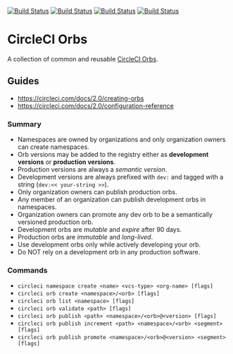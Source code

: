[![Build Status][circleci-image]][circleci-url]
[![Build Status][devops-orb-image]][devops-orb-url]
[![Build Status][golang-orb-image]][golang-orb-url]
[![Build Status][node-orb-image]][node-orb-url]

# CircleCI Orbs

A collection of common and reusable [CircleCI Orbs](https://circleci.com/orbs).

## Guides

  - https://circleci.com/docs/2.0/creating-orbs
  - https://circleci.com/docs/2.0/configuration-reference

### Summary

  - Namespaces are owned by organizations and only organization owners can create namespaces.
  - Orb versions may be added to the registry either as **development versions** or **production versions**.
  - Production versions are always a *semantic version*.
  - Development versions are always prefixed with `dev:` and tagged with a string (`dev:<< your-string >>`).
  - Only organization owners can publish production orbs.
  - Any member of an organization can publish development orbs in namespaces.
  - Organization owners can promote any dev orb to be a semantically versioned production orb.
  - Development orbs are *mutable* and *expire* after 90 days.
  - Production orbs are *immutable* and *long-lived*.
  - Use development orbs only while actively developing your orb.
  - Do NOT rely on a development orb in any production software.

### Commands

  - `circleci namespace create <name> <vcs-type> <org-name> [flags]`
  - `circleci orb create <namespace>/<orb> [flags]`
  - `circleci orb list <namespace> [flags]`
  - `circleci orb validate <path> [flags]`
  - `circleci orb publish <path> <namespace>/<orb>@<version> [flags]`
  - `circleci orb publish increment <path> <namespace>/<orb> <segment> [flags]`
  - `circleci orb publish promote <namespace>/<orb>@<version> <segment> [flags]`


[circleci-url]: https://circleci.com/gh/moorara/circleci-orbs/tree/main
[circleci-image]: https://circleci.com/gh/moorara/circleci-orbs/tree/main.svg?style=shield
[devops-orb-url]: https://circleci.com/orbs/registry/orb/moorara/devops
[devops-orb-image]: https://img.shields.io/endpoint.svg?label=devops&url=https://badges.circleci.io/orb/moorara/devops
[golang-orb-url]: https://circleci.com/orbs/registry/orb/moorara/golang
[golang-orb-image]: https://img.shields.io/endpoint.svg?label=golang&url=https://badges.circleci.io/orb/moorara/golang
[node-orb-url]: https://circleci.com/orbs/registry/orb/moorara/node
[node-orb-image]: https://img.shields.io/endpoint.svg?label=node&url=https://badges.circleci.io/orb/moorara/node
